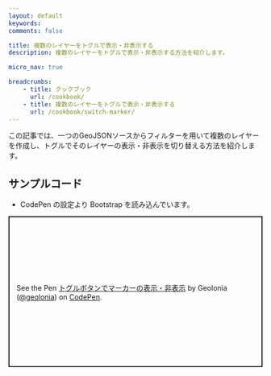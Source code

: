 ```yaml
---
layout: default
keywords:
comments: false

title: 複数のレイヤーをトグルで表示・非表示する
description: 複数のレイヤーをトグルで表示・非表示する方法を紹介します。

micro_nav: true

breadcrumbs:
    - title: クックブック
      url: /cookbook/
    - title: 複数のレイヤーをトグルで表示・非表示する
      url: /cookbook/switch-marker/
---
```


この記事では、一つのGeoJSONソースからフィルターを用いて複数のレイヤーを作成し、トグルでそのレイヤーの表示・非表示を切り替える方法を紹介します。

## サンプルコード

- CodePen の設定より Bootstrap を読み込んでいます。

<p class="codepen" data-height="300" data-default-tab="js,result" data-slug-hash="XWwNwvB" data-pen-title="トグルボタンでマーカーの表示・非表示" data-user="geolonia" style="height: 300px; box-sizing: border-box; display: flex; align-items: center; justify-content: center; border: 2px solid; margin: 1em 0; padding: 1em;">
  <span>See the Pen <a href="https://codepen.io/geolonia/pen/XWwNwvB">
  トグルボタンでマーカーの表示・非表示</a> by Geolonia (<a href="https://codepen.io/geolonia">@geolonia</a>)
  on <a href="https://codepen.io">CodePen</a>.</span>
</p>
<script async src="https://cpwebassets.codepen.io/assets/embed/ei.js"></script>
